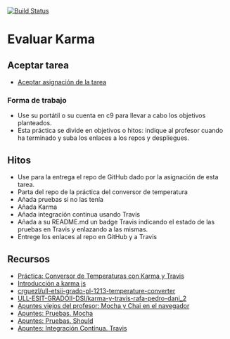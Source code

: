 [![Build Status](https://travis-ci.org/ULL-ESIT-DSI-1617/evaluar-karma-alu0100821390.svg?branch=master)](https://travis-ci.org/ULL-ESIT-DSI-1617/evaluar-karma-alu0100821390)

# Evaluar Karma

## Aceptar tarea

* [Aceptar asignación de la tarea](https://classroom.github.com/assignment-invitations/e7436aae3df7527a80a8cabe8ec26e2d)

### Forma de trabajo

* Use su portátil o su cuenta en c9 para llevar a cabo los objetivos planteados.
* Esta práctica se divide en objetivos o hitos:  indique al profesor  cuando ha terminado y suba los enlaces a los repos y despliegues.

## Hitos

* Use para la entrega el repo de GitHub dado por la asignación de esta tarea.
* Parta del repo de la práctica del conversor de temperatura
* Añada pruebas si no las tenía
* Añada Karma
* Añada integración continua usando Travis
* Añada a su README.md un badge Travis indicando el estado de las pruebas en Travis y enlazando a las mismas.
* Entrege los enlaces al repo en GitHub y a Travis



## Recursos

* [Práctica: Conversor de Temperaturas con Karma y Travis](http://crguezl.github.io/pl-html/node10.html)
* [Introducción a karma js](http://www.mmfilesi.com/blog/introduccion-a-karma-js/)
* [crguezl/ull-etsii-grado-pl-1213-temperature-converter](https://github.com/crguezl/ull-etsii-grado-pl-1213-temperature-converter/tree/karma)
* [ULL-ESIT-GRADOII-DSI/karma-y-travis-rafa-pedro-dani_2](https://github.com/ULL-ESIT-GRADOII-DSI/karma-y-travis-rafa-pedro-dani_2/tree/dev)
* [Apuntes viejos del profesor: Mocha y Chai en el navegador](http://crguezl.github.io/pl-html/node9.html#SECTION041200190000000000000)
* [Apuntes: Pruebas. Mocha](https://casianorodriguezleon.gitbooks.io/ull-esit-1617/content/apuntes/pruebas/mocha.html)
* [Apuntes: Pruebas. Should](https://casianorodriguezleon.gitbooks.io/ull-esit-1617/content/apuntes/pruebas/mocha.html#shouldl)
* [Apuntes: Integración Contínua. Travis](https://casianorodriguezleon.gitbooks.io/ull-esit-1617/content/apuntes/pruebas/travis.html)
